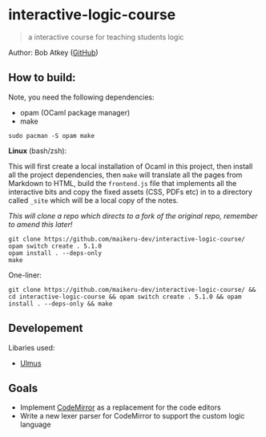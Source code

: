 # interactive-logic-course
> a interactive course for teaching students logic

Author: Bob Atkey ([GitHub](https://github.com/bobatkey))

## How to build:

Note, you need the following dependencies:
* opam (OCaml package manager)
* make

``sudo pacman -S opam make``

**Linux** (bash/zsh):

This will first create a local installation of Ocaml in this project, then install all the project dependencies, then ``make`` will translate all the pages from Markdown to HTML, build the ``frontend.js`` file that implements all the interactive bits and copy the fixed assets (CSS, PDFs etc) in to a directory called ``_site`` which will be a local copy of the notes.

*This will clone a repo which directs to a fork of the original repo, remember to amend this later!*
```
git clone https://github.com/maikeru-dev/interactive-logic-course/ 
opam switch create . 5.1.0
opam install . --deps-only
make
```


One-liner:

```
git clone https://github.com/maikeru-dev/interactive-logic-course/ && cd interactive-logic-course && opam switch create . 5.1.0 && opam install . --deps-only && make
```


## Developement

Libaries used: 
* [Ulmus](https://github.com/bobatkey/ulmus)


## Goals
* Implement [CodeMirror](https://codemirror.net/) as a replacement for the code editors
* Write a new lexer parser for CodeMirror to support the custom logic language

